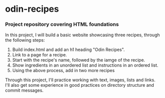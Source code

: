 # odin-recipes
<h3>Project repository covering HTML foundations</h3>
In this project, I will build a basic website showcasing three recipes, through the following steps:
<ol>
  <li>Build index.html and add an h1 heading "Odin Recipes".</li>
  <li>Link to a page for a recipe.</li>
  <li>Start with the recipe's name, followed by the iamge of the recipe.</li>
  <li>Show ingredients in an unordered list and instructions in an ordered list.</li>
  <li>Using the above process, add in two more recipes</li>
</ol>
 
Through this project, I'll practice working with text, images, lists and links. I'll also get some experience in good practices on directory structure and commit messages.
